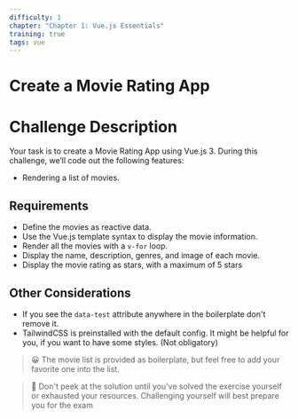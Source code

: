 ```yaml
---
difficulty: 1
chapter: "Chapter 1: Vue.js Essentials"
training: true
tags: vue
---
```


# Create a Movie Rating App

# Challenge Description
Your task is to create a Movie Rating App using Vue.js 3.
During this challenge, we’ll code out the following features:
- Rendering a list of movies.

## Requirements
- Define the movies as reactive data.
- Use the Vue.js template syntax to display the movie information.
- Render all the movies with a `v-for` loop.
- Display the name, description, genres, and image of each movie.
- Display the movie rating as stars, with a maximum of 5 stars


## Other Considerations

- If you see the `data-test` attribute anywhere in the boilerplate don't remove it.
- TailwindCSS is preinstalled with the default config. It might be helpful for you, if you want to have some styles. (Not obligatory)

>
> 😀 The movie list is provided as boilerplate, but feel free to add your favorite one into the list.
>

>
> 👀 Don't peek at the solution until you've solved the exercise yourself or exhausted your resources. Challenging yourself will best prepare you for the exam
>




